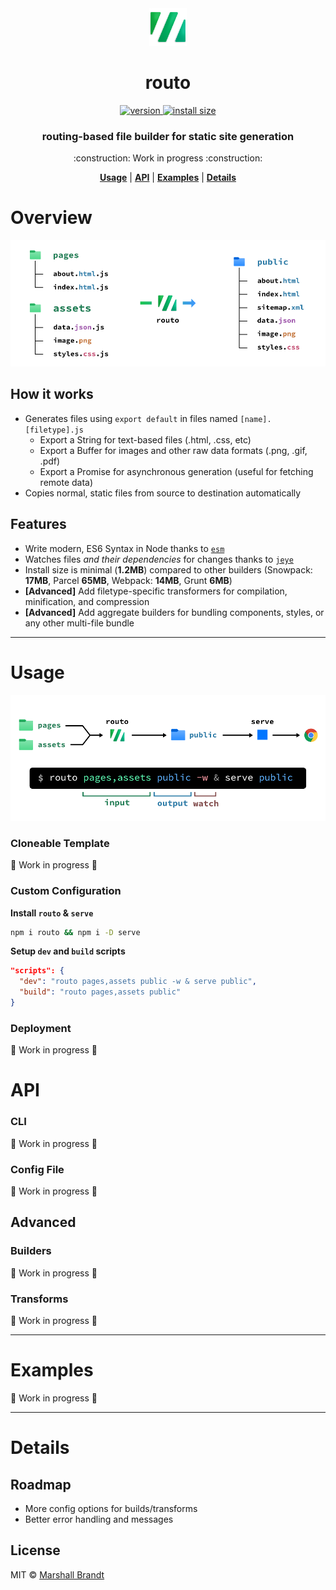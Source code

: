 <div align="center">
  <img src="https://github.com/marshallcb/routo/raw/main/docs/routo.png" alt="Routo" width="60" />
</div>

<h1 align="center">routo</h1>
<div align="center">
  <a href="https://npmjs.org/package/routo">
    <img src="https://badgen.net/npm/v/routo" alt="version" />
  </a>
  <a href="https://packagephobia.com/result?p=routo">
    <img src="https://badgen.net/packagephobia/install/routo" alt="install size" />
  </a>
</div>

<h3 align="center">routing-based file builder for static site generation</h3>

<p align="center">:construction: Work in progress :construction:</p>

<div align="center">
  <a href="#Usage"><b>Usage</b></a> | 
  <a href="#API"><b>API</b></a> | 
  <a href="#Examples"><b>Examples</b></a> | 
  <a href="#Details"><b>Details</b></a>
</div>

# Overview

![How routo works](https://github.com/marshallcb/routo/raw/main/docs/routo-build.png "How routo works")

## How it works

- Generates files using `export default` in files named `[name].[filetype].js`
  - Export a String for text-based files (.html, .css, etc)
  - Export a Buffer for images and other raw data formats (.png, .gif, .pdf)
  - Export a Promise for asynchronous generation (useful for fetching remote data)
- Copies normal, static files from source to destination automatically

## Features

- Write modern, ES6 Syntax in Node thanks to [`esm`](https://github.com/standard-things/esm)
- Watches files *and their dependencies* for changes thanks to [`jeye`](https://github.com/marshallcb/jeye)
- Install size is minimal (**1.2MB**) compared to other builders (Snowpack: **17MB**, Parcel **65MB**, Webpack: **14MB**, Grunt **6MB**)
- **[Advanced]** Add filetype-specific transformers for compilation, minification, and compression
- **[Advanced]** Add aggregate builders for bundling components, styles, or any other multi-file bundle

---

# Usage

![Routo overview](https://github.com/marshallcb/routo/raw/main/docs/routo-overview.png "Routo overview")

### Cloneable Template

:construction: Work in progress :construction:

### Custom Configuration

**Install `routo` & `serve`**
```bash
npm i routo && npm i -D serve
```

**Setup `dev` and `build` scripts**

```json
"scripts": {
  "dev": "routo pages,assets public -w & serve public",
  "build": "routo pages,assets public"
}
```

### Deployment

:construction: Work in progress :construction:

# API

### CLI

:construction: Work in progress :construction:

### Config File

:construction: Work in progress :construction:

## Advanced

### Builders

:construction: Work in progress :construction:

### Transforms

:construction: Work in progress :construction:

---

# Examples

:construction: Work in progress :construction:

---

# Details

## Roadmap

- More config options for builds/transforms
- Better error handling and messages

## License

MIT © [Marshall Brandt](https://m4r.sh)
